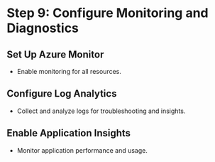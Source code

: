 # Step 9: Configure Monitoring and Diagnostics

## Set Up Azure Monitor

- Enable monitoring for all resources.

## Configure Log Analytics

- Collect and analyze logs for troubleshooting and insights.

## Enable Application Insights

- Monitor application performance and usage.
